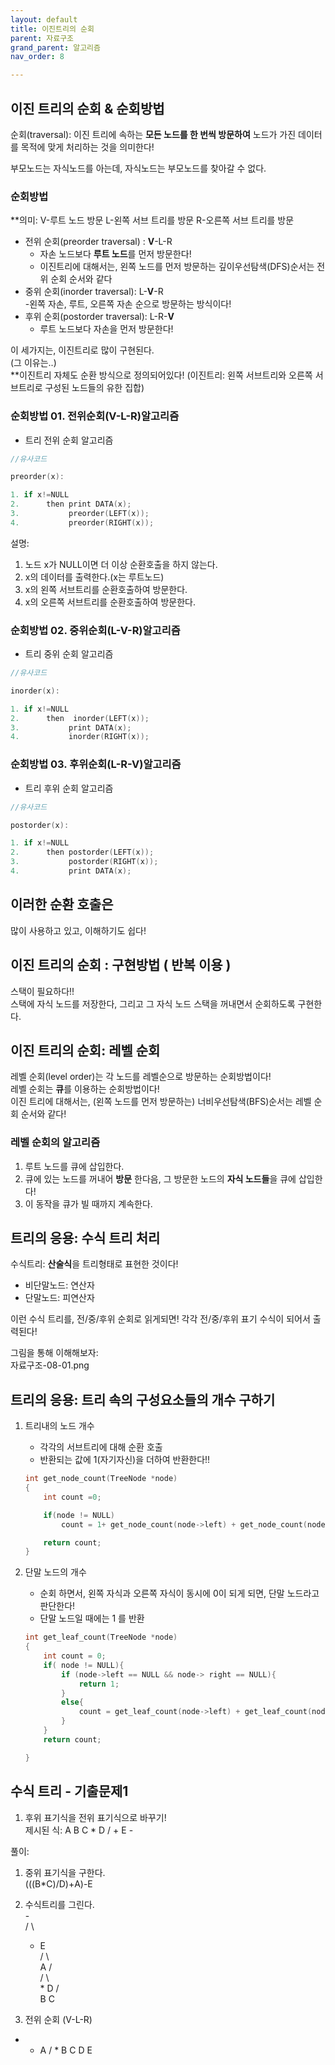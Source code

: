 ```yaml
---
layout: default
title: 이진트리의 순회 
parent: 자료구조
grand_parent: 알고리즘
nav_order: 8

---
```


## 이진 트리의 순회 & 순회방법  
순회(traversal): 이진 트리에 속하는 **모든 노드를 한 번씩 방문하여** 노드가 가진 데이터를 목적에 맞게 처리하는 것을 의미한다!  

부모노드는 자식노드를 아는데, 자식노드는 부모노드를 찾아갈 수 없다.  

### 순회방법
**의미: V-루트 노드 방문 L-왼쪽 서브 트리를 방문 R-오른쪽 서브 트리를 방문  
- 전위 순회(preorder traversal) : **V**-L-R  
    - 자손 노드보다 **루트 노드**를 먼저 방문한다!  
    - 이진트리에 대해서는, 왼쪽 노드를 먼저 방문하는 깊이우선탐색(DFS)순서는 전위 순회 순서와 같다  
- 중위 순회(inorder traversal): L-**V**-R  
    -왼쪽 자손, 루트, 오른쪽 자손 순으로 방문하는 방식이다!  
- 후위 순회(postorder traversal): L-R-**V**  
    - 루트 노드보다 자손을 먼저 방문한다!  

이 세가지는, 이진트리로 많이 구현된다.  
(그 이유는..)  
**이진트리 자체도 순환 방식으로 정의되어있다! (이진트리: 왼쪽 서브트리와 오른쪽 서브트리로 구성된 노드들의 유한 집합)  

### 순회방법 01. 전위순회(V-L-R)알고리즘  
- 트리 전위 순회 알고리즘  
```c 
//유사코드  

preorder(x):

1. if x!=NULL
2.      then print DATA(x);
3.           preorder(LEFT(x));
4.           preorder(RIGHT(x));

``` 

설명: 
1. 노드 x가 NULL이면 더 이상 순환호출을 하지 않는다.  
2. x의 데이터를 출력한다.(x는 루트노드)
3. x의 왼쪽 서브트리를 순환호출하여 방문한다. 
4. x의 오른쪽 서브트리를 순환호출하여 방문한다.  

### 순회방법 02. 중위순회(L-V-R)알고리즘  
- 트리 중위 순회 알고리즘  
```c 
//유사코드  

inorder(x):

1. if x!=NULL
2.      then  inorder(LEFT(x));
3.           print DATA(x);
4.           inorder(RIGHT(x));

``` 

### 순회방법 03. 후위순회(L-R-V)알고리즘  
- 트리 후위 순회 알고리즘  
```c 
//유사코드  

postorder(x):

1. if x!=NULL
2.      then postorder(LEFT(x));
3.           postorder(RIGHT(x));
4.           print DATA(x);

``` 


## 이러한 순환 호출은  
많이 사용하고 있고, 이해하기도 쉽다!  

## 이진 트리의 순회 : 구현방법 ( 반복 이용 )  
스택이 필요하다!!  
스택에 자식 노드를 저장한다, 그리고 그 자식 노드 스택을 꺼내면서 순회하도록 구현한다.  


## 이진 트리의 순회: 레벨 순회  
레벨 순회(level order)는 각 노드를 레벨순으로 방문하는 순회방법이다!  
레벨 순회는 **큐**를 이용하는 순회방법이다!  
이진 트리에 대해서는, (왼쪽 노드를 먼저 방문하는) 너비우선탐색(BFS)순서는 레벨 순회 순서와 같다!  

### 레벨 순회의 알고리즘  
1. 루트 노드를 큐에 삽입한다.  
2. 큐에 있는 노드를 꺼내어 **방문** 한다음, 그 방문한 노드의 **자식 노드들**을 큐에 삽입한다!  
3. 이 동작을 큐가 빌 때까지 계속한다.  


## 트리의 응용: 수식 트리 처리  
수식트리: **산술식**을 트리형태로 표현한 것이다!  
- 비단말노드: 연산자  
- 단말노드: 피연산자  

이런 수식 트리를, 전/중/후위 순회로 읽게되면! 각각 전/중/후위 표기 수식이 되어서 출력된다!  

그림을 통해 이해해보자:  
자료구조-08-01.png

## 트리의 응용: 트리 속의 구성요소들의 개수 구하기  
1. 트리내의 노드 개수  
    - 각각의 서브트리에 대해 순환 호출  
    - 반환되는 값에 1(자기자신)을 더하여 반환한다!!  
    ```c
    int get_node_count(TreeNode *node)
    {
        int count =0;

        if(node != NULL)
            count = 1+ get_node_count(node->left) + get_node_count(node->right);

        return count;
    }

    ```

2. 단말 노드의 개수  
    - 순회 하면서, 왼쪽 자식과 오른쪽 자식이 동시에 0이 되게 되면, 단말 노드라고 판단한다!  
    - 단말 노드일 때에는 1 를 반환  

    ```c  
    int get_leaf_count(TreeNode *node)
    {
        int count = 0;
        if( node != NULL){
            if (node->left == NULL && node-> right == NULL){
                return 1;
            }
            else{
                count = get_leaf_count(node->left) + get_leaf_count(node->right);
            }
        }
        return count;

    }
    ```

## 수식 트리 - 기출문제1  
1. 후위 표기식을 전위 표기식으로 바꾸기!  
제시된 식: A B C * D / + E -  

풀이:  
1. 중위 표기식을 구한다.  
(((B*C)/D)+A)-E  

2. 수식트리를 그린다.  
        -  
       /  \  
      +    E   
    /   \   
   A     /   
        /  \    
       *    D
     /   \
    B     C  

3. 전위 순회 (V-L-R)  
- + A / * B C D E  

